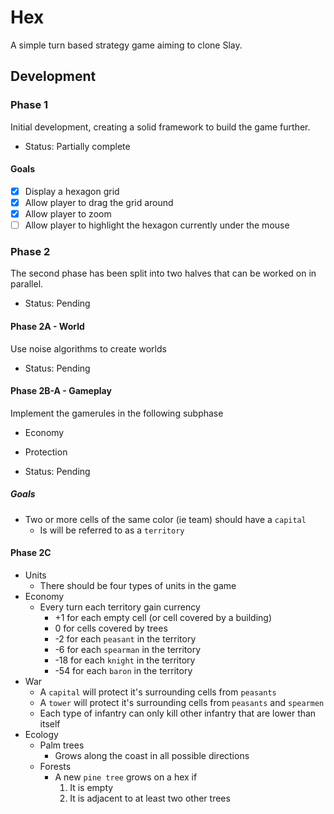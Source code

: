 # Hex 

A simple turn based strategy game aiming to clone Slay.

## Development

### Phase 1

Initial development, creating a solid framework to build the game further. 

* Status: Partially complete

#### Goals

* [x] Display a hexagon grid
* [x] Allow player to drag the grid around
* [x] Allow player to zoom
* [ ] Allow player to highlight the hexagon currently under the mouse

### Phase 2

The second phase has been split into two halves that can be worked on in parallel.

* Status: Pending

#### Phase 2A - World 

Use noise algorithms to create worlds

* Status: Pending

#### Phase 2B-A - Gameplay

Implement the gamerules in the following subphase

* Economy
  
* Protection

* Status: Pending

##### Goals

* Two or more cells of the same color (ie team) should have a `capital`
    * Is will be referred to as a `territory`

#### Phase 2C
* Units
    * There should be four types of units in the game
* Economy
    * Every turn each territory gain currency
        * +1 for each empty cell (or cell covered by a building)
        * 0 for cells covered by trees
        * -2 for each `peasant` in the territory
        * -6 for each `spearman` in the territory
        * -18 for each `knight` in the territory
        * -54 for each `baron` in the territory
* War
    * A `capital` will protect it's surrounding cells from `peasants`
    * A `tower` will protect it's surrounding cells from `peasants` and `spearmen`
    * Each type of infantry can only kill other infantry that are lower than itself
* Ecology
    * Palm trees
        * Grows along the coast in all possible directions
    * Forests
        * A new `pine tree` grows on a hex if
            1. It is empty
            2. It is adjacent to at least two other trees
